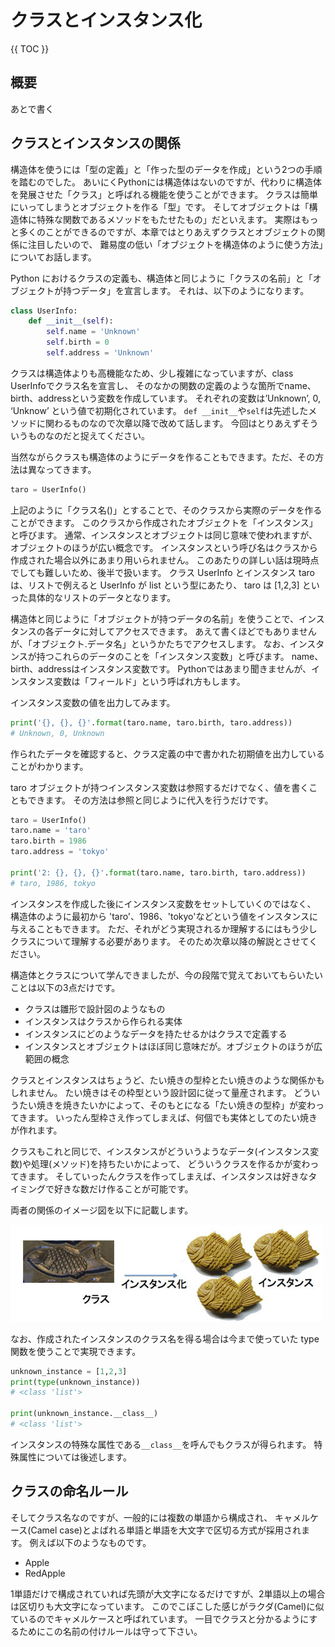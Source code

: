 # クラスとインスタンス化

{{ TOC }}

## 概要

あとで書く

## クラスとインスタンスの関係

構造体を使うには「型の定義」と「作った型のデータを作成」という2つの手順を踏むのでした。
あいにくPythonには構造体はないのですが、代わりに構造体を発展させた「クラス」と呼ばれる機能を使うことができます。
クラスは簡単にいってしまうとオブジェクトを作る「型」です。
そしてオブジェクトは「構造体に特殊な関数であるメソッドをもたせたもの」だといえます。
実際はもっと多くのことができるのですが、本章ではとりあえずクラスとオブジェクトの関係に注目したいので、
難易度の低い「オブジェクトを構造体のように使う方法」についてお話します。

Python におけるクラスの定義も、構造体と同じように「クラスの名前」と「オブジェクトが持つデータ」を宣言します。
それは、以下のようになります。

```python
class UserInfo:
    def __init__(self):
        self.name = 'Unknown'
        self.birth = 0
        self.address = 'Unknown'
```

クラスは構造体よりも高機能なため、少し複雑になっていますが、class UserInfoでクラス名を宣言し、
そのなかの関数の定義のような箇所でname、birth、addressという変数を作成しています。
それぞれの変数は’Unknown’, 0, ‘Unknow’ という値で初期化されています。
`def __init__`や`self`は先述したメソッドに関わるものなので次章以降で改めて話します。
今回はとりあえずそういうものなのだと捉えてください。

当然ながらクラスも構造体のようにデータを作ることもできます。ただ、その方法は異なってきます。

```python
taro = UserInfo()
```

上記のように「クラス名()」とすることで、そのクラスから実際のデータを作ることができます。
このクラスから作成されたオブジェクトを「インスタンス」と呼びます。
通常、インスタンスとオブジェクトは同じ意味で使われますが、オブジェクトのほうが広い概念です。
インスタンスという呼び名はクラスから作成された場合以外にあまり用いられません。
このあたりの詳しい話は現時点でしても難しいため、後半で扱います。
クラス UserInfo とインスタンス taro は、リストで例えると UserInfo が list という型にあたり、
taro は [1,2,3] といった具体的なリストのデータとなります。

構造体と同じように「オブジェクトが持つデータの名前」を使うことで、インスタンスの各データに対してアクセスできます。
あえて書くほどでもありませんが、「オブジェクト.データ名」というかたちでアクセスします。
なお、インスタンスが持つこれらのデータのことを「インスタンス変数」と呼びます。
name、birth、addressはインスタンス変数です。
Pythonではあまり聞きませんが、インスタンス変数は「フィールド」という呼ばれ方もします。

インスタンス変数の値を出力してみます。

```python
print('{}, {}, {}'.format(taro.name, taro.birth, taro.address))
# Unknown, 0, Unknown
```

作られたデータを確認すると、クラス定義の中で書かれた初期値を出力していることがわかります。

taro オブジェクトが持つインスタンス変数は参照するだけでなく、値を書くこともできます。
その方法は参照と同じように代入を行うだけです。

```python
taro = UserInfo()
taro.name = 'taro'
taro.birth = 1986
taro.address = 'tokyo'

print('2: {}, {}, {}'.format(taro.name, taro.birth, taro.address))
# taro, 1986, tokyo
```

インスタンスを作成した後にインスタンス変数をセットしていくのではなく、
構造体のように最初から 'taro'、1986、'tokyo'などという値をインスタンスに与えることもできます。
ただ、それがどう実現されるか理解するにはもう少しクラスについて理解する必要があります。
そのため次章以降の解説とさせてください。

構造体とクラスについて学んできましたが、今の段階で覚えておいてもらいたいことは以下の3点だけです。

*	クラスは雛形で設計図のようなもの
*	インスタンスはクラスから作られる実体
*	インスタンスにどのようなデータを持たせるかはクラスで定義する
*	インスタンスとオブジェクトはほぼ同じ意味だが。オブジェクトのほうが広範囲の概念

クラスとインスタンスはちょうど、たい焼きの型枠とたい焼きのような関係かもしれません。
たい焼きはその枠型という設計図に従って量産されます。
どういうたい焼きを焼きたいかによって、そのもとになる「たい焼きの型枠」が変わってきます。
いったん型枠さえ作ってしまえば、何個でも実体としてのたい焼きが作れます。

クラスもこれと同じで、インスタンスがどういうようなデータ(インスタンス変数)や処理(メソッド)を持ちたいかによって、
どういうクラスを作るかが変わってきます。
そしていったんクラスを作ってしまえば、インスタンスは好きなタイミングで好きな数だけ作ることが可能です。

両者の関係のイメージ図を以下に記載します。

![image](./1025_image/01.jpg)

なお、作成されたインスタンスのクラス名を得る場合は今まで使っていた type 関数を使うことで実現できます。

```python
unknown_instance = [1,2,3]
print(type(unknown_instance))
# <class 'list'>

print(unknown_instance.__class__)
# <class 'list'>
```

インスタンスの特殊な属性である`__class__`を呼んでもクラスが得られます。
特殊属性については後述します。

## クラスの命名ルール
そしてクラス名なのですが、一般的には複数の単語から構成され、
キャメルケース(Camel case)とよばれる単語と単語を大文字で区切る方式が採用されます。
例えば以下のようなものです。

*	Apple
*	RedApple

1単語だけで構成されていれば先頭が大文字になるだけですが、2単語以上の場合は区切りも大文字になっています。
このでこぼこした感じがラクダ(Camel)に似ているのでキャメルケースと呼ばれています。
一目でクラスと分かるようにするためにこの名前の付けルールは守って下さい。
